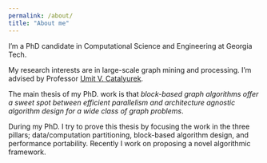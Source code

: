 ```yaml
---
permalink: /about/
title: "About me"
---
```


I’m a PhD candidate in Computational Science and Engineering at Georgia Tech.

My research interests are in large-scale graph mining and processing. I’m
advised by Professor [Umit V. Catalyurek](http://cc.gatech.edu/~umit).

The main thesis of my PhD. work is that <em>block-based graph algorithms offer a sweet spot
between efficient parallelism and architecture agnostic algorithm design for a wide class
of graph problems</em>.

During my PhD. I try to prove this thesis by focusing the work in the
three pillars; data/computation partitioning, block-based algorithm design, and performance
portability. Recently I work on proposing a novel algorithmic framework.